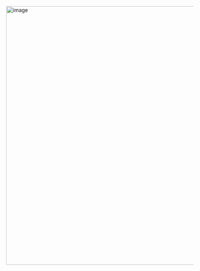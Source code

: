 <img width="695" alt="image" src="https://github.com/brightgeevarghese/ComposeTextStyles/assets/27910029/eb6f4b81-306e-41c8-b8f2-1c6ed3fa61a3">
